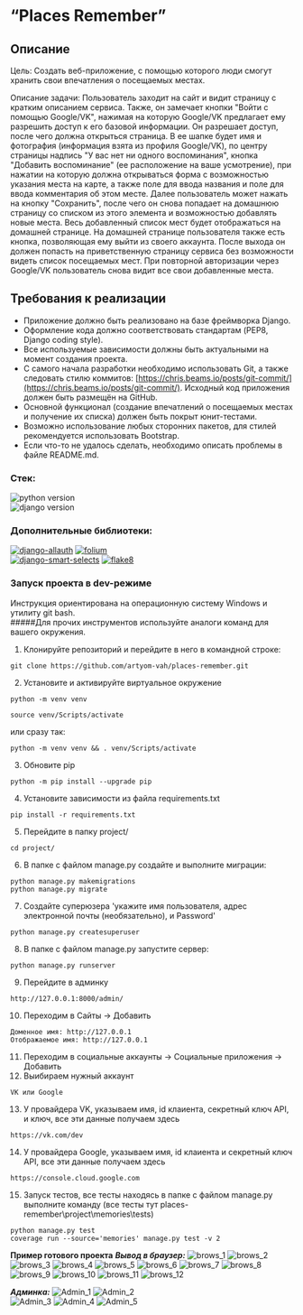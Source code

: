 # **“Places Remember”**

## Описание

Цель: Создать веб-приложение, с помощью которого люди смогут хранить свои впечатления о посещаемых местах.

Описание задачи: Пользователь заходит на сайт и видит страницу с кратким описанием сервиса. Также, он замечает кнопки "Войти с помощью Google/VK", нажимая на которую Google/VK предлагает ему разрешить доступ к его базовой информации. Он разрешает доступ, после чего должна открыться страница. В ее шапке будет имя и фотография (информация взята из профиля Google/VK), по центру страницы надпись "У вас нет ни одного воспоминания", кнопка "Добавить воспоминание" (ее расположение на ваше усмотрение), при нажатии на которую должна открываться форма с возможностью указания места на карте, а также поле для ввода названия и поле для ввода комментария об этом месте. Далее пользователь может нажать на кнопку "Сохранить", после чего он снова попадает на домашнюю страницу со списком из этого элемента и возможностью добавлять новые места. Весь добавленный список мест будет отображаться на домашней странице. На домашней странице пользователя также есть кнопка, позволяющая ему выйти из своего аккаунта. После выхода он должен попасть на приветственную страницу сервиса без возможности видеть список посещаемых мест. При повторной авторизации через Google/VK пользователь снова видит все свои добавленные места.

## Требования к реализации

- Приложение должно быть реализовано на базе фреймворка Django.
- Оформление кода должно соответствовать стандартам (PEP8, Django coding style).
- Все используемые зависимости должны быть актуальными на момент создания проекта.
- С самого начала разработки необходимо использовать Git, а также следовать стилю коммитов: [https://chris.beams.io/posts/git-commit/](https://chris.beams.io/posts/git-commit/). Исходный код приложения должен быть размещён на GitHub.
- Основной функционал (создание впечатлений о посещаемых местах и получение их списка) должен быть покрыт юнит-тестами.
- Возможно использование любых сторонних пакетов, для стилей рекомендуется использовать Bootstrap.
- Если что-то не удалось сделать, необходимо описать проблемы в файле README.md.



### **Стек:**
![python version](https://img.shields.io/badge/Python-3.10.2-green)  
![django version](https://img.shields.io/badge/Django-4.21-green)


### **Дополнительные библиотеки:**
[![django-allauth](https://img.shields.io/badge/django--allauth-0.54.0-blue?style=flat-square)](https://django-allauth.readthedocs.io/en/latest/)
[![folium](https://img.shields.io/badge/folium-0.14-blue)](https://python-visualization.github.io/folium/)  
[![django-smart-selects](https://img.shields.io/badge/geocoder-1.38.1-blue)](https://pypi.org/project/geocoder/)
[![flake8](https://img.shields.io/badge/flake8-5.0.4-blue)](https://pypi.org/project/flake8/5.0.4/)

### **Запуск проекта в dev-режиме**
Инструкция ориентирована на операционную систему Windows и утилиту git bash.<br/>
#####Для прочих инструментов используйте аналоги команд для вашего окружения.

1. Клонируйте репозиторий и перейдите в него в командной строке:

```
git clone https://github.com/artyom-vah/places-remember.git
```

2. Установите и активируйте виртуальное окружение
```
python -m venv venv
``` 
```
source venv/Scripts/activate
```
или сразу так:
```
python -m venv venv && . venv/Scripts/activate
```
3. Обновите pip 
```
python -m pip install --upgrade pip
```
4. Установите зависимости из файла requirements.txt
```
pip install -r requirements.txt
```
5. Перейдите в папку project/
```
cd project/
```
6. В папке с файлом manage.py создайте и выполните миграции:
```
python manage.py makemigrations 
python manage.py migrate
```
7. Создайте суперюзера 'укажите имя пользователя, адрес электронной почты (необязательно), и Password'
```
python manage.py createsuperuser
```
8. В папке с файлом manage.py запустите сервер:
```
python manage.py runserver
```
9. Перейдите в админку
```
http://127.0.0.1:8000/admin/
```
10.  Переходим в Сайты -> Добавить
``` 
Доменное имя: http://127.0.0.1
Отображаемое имя: http://127.0.0.1
```   
11.  Переходим в социальные аккаунты -> Социальные приложения -> Добавить 
12.  Выибираем нужный аккаунт 
```
VK или Google
```
13.  У провайдера VK, указываем имя, id клаиента, секретный ключ API, и ключ, все эти данные получаем здесь 
```
https://vk.com/dev
```
14. У провайдера Google, указываем имя, id клаиента и секретный ключ API, все эти данные получаем здесь 
```
https://console.cloud.google.com
```
15. Запуск тестов, все тесты находясь в папке с файлом manage.py выполните команду (все тесты тут places-remember\project\memories\tests\)
```
python manage.py test
coverage run --source='memories' manage.py test -v 2
```

**Пример готового проекта**
***Вывод в браузер:***
![brows_1](https://github.com/artyom-vah/places-remember/blob/main/scrins/main_guest.jpg)
![brows_2](https://github.com/artyom-vah/places-remember/blob/main/scrins/in_google.jpg)
![brows_3](https://github.com/artyom-vah/places-remember/blob/main/scrins/in_vk.jpg)
![brows_4](https://github.com/artyom-vah/places-remember/blob/main/scrins/main_authorized_google.jpg)
![brows_5](https://github.com/artyom-vah/places-remember/blob/main/scrins/list_authorized_google.jpg)
![brows_6](https://github.com/artyom-vah/places-remember/blob/main/scrins/add_authorized_google.jpg)
![brows_7](https://github.com/artyom-vah/places-remember/blob/main/scrins/add_authorized_google_2.jpg)
![brows_8](https://github.com/artyom-vah/places-remember/blob/main/scrins/list_authorized_google-2.jpg)
![brows_9](https://github.com/artyom-vah/places-remember/blob/main/scrins/add_authorized_google_3.jpg)
![brows_10](https://github.com/artyom-vah/places-remember/blob/main/scrins/main_authorized_vk.jpg)
![brows_11](https://github.com/artyom-vah/places-remember/blob/main/scrins/list_authorized_vk.jpg)
![brows_12](https://github.com/artyom-vah/places-remember/blob/main/scrins/add_authorized_vk.jpg)

***Админка:***
![Admin_1](https://github.com/artyom-vah/places-remember/blob/main/scrins/admin_1.jpg)
![Admin_2](https://github.com/artyom-vah/places-remember/blob/main/scrins/admin_2.jpg)  
![Admin_3](https://github.com/artyom-vah/places-remember/blob/main/scrins/admin_3.jpg)
![Admin_4](https://github.com/artyom-vah/places-remember/blob/main/scrins/admin_4.jpg)
![Admin_5](https://github.com/artyom-vah/places-remember/blob/main/scrins/admin_5.jpg)





